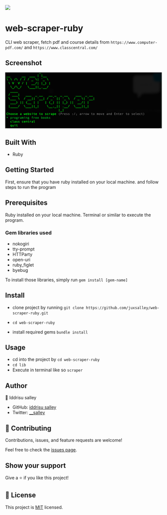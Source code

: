 ![](https://img.shields.io/badge/Microverse-blueviolet)

# web-scraper-ruby

CLI web scraper, fetch pdf and course details from ``https://www.computer-pdf.com/`` and ``https://www.classcentral.com/``

## Screenshot

![Screenshot](ss.png)

## Built With

- Ruby

## Getting Started

First, ensure that you have ruby installed on your local machine. and follow steps to run the program

## Prerequisites

Ruby installed on your local machine. Terminal or similar to execute the program.

### Gem libraries used

- nokogiri
- tty-prompt
- HTTParty
- open-uri
- ruby_figlet
- byebug

To install those libraries, simply run ```gem install [gem-name]```

## Install

- clone project by running ``git clone https://github.com/juxsalley/web-scraper-ruby.git``
  
- ``cd web-scraper-ruby``
- install required gems ```bundle install```


## Usage

- cd into the project by ``cd web-scraper-ruby``
- ``cd lib``
- Execute in terminal like so ```scraper``` 

## Author

👤 Iddrisu salley

- GitHub: [iddrisu salley](https://github.com/juxsalley)
- Twitter: [__salley](https://twitter.com/__salley)

## 🤝 Contributing

Contributions, issues, and feature requests are welcome!

Feel free to check the [issues page](https://github.com/juxsalley/web-scraper-ruby/pull/1).

## Show your support

Give a ⭐️ if you like this project!

## 📝 License

This project is [MIT](LICENSE) licensed.
